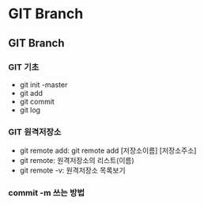 # GIT Branch

## GIT Branch

### GIT 기초
 - git init -master
 - git add
 - git commit
 - git log

### GIT 원격저장소
 - git remote add: git remote add [저장소이름] [저장소주소]
 - git remote: 원격저장소의 리스트(이름)
 - git remote -v: 원격저장소 목록보기

 ### commit -m 쓰는 방법
